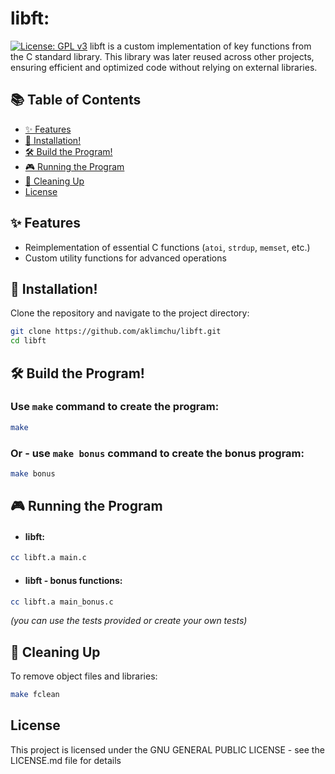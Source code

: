 # libft:
[![License: GPL v3](https://img.shields.io/badge/License-GPLv3-blue.svg)](https://opensource.org/licenses/GPL-3.0)
libft is a custom implementation of key functions from the C standard library. This library was later reused across other projects, ensuring efficient and optimized code without relying on external libraries.

## 📚 Table of Contents
- [✨ Features](#-features)
- [🚀 Installation!](#-installation)
- [🛠️ Build the Program!](#️-build-the-program)
- [🎮 Running the Program](#-running-the-program)
- [🧹 Cleaning Up](#-cleaning-up)
- [License](#license)

## ✨ Features
- Reimplementation of essential C functions (`atoi`, `strdup`, `memset`, etc.)
- Custom utility functions for advanced operations

## 🚀 Installation!

Clone the repository and navigate to the project directory:
```bash
git clone https://github.com/aklimchu/libft.git
cd libft
```
## 🛠️ Build the Program!

### Use `make` command to create the program:
```bash
make
```
### Or - use `make bonus` command to create the bonus program:
```bash
make bonus
```

## 🎮 Running the Program

* #### libft:
```bash
cc libft.a main.c
```
* #### libft - bonus functions:
```bash
cc libft.a main_bonus.c
```
*(you can use the tests provided or create your own tests)*

## 🧹 Cleaning Up

To remove object files and libraries:
```bash
make fclean
```
## License

This project is licensed under the GNU GENERAL PUBLIC LICENSE - see the LICENSE.md file for details
